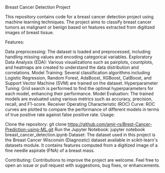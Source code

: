 Breast Cancer Detection Project

This repository contains code for a breast cancer detection project using machine learning techniques. The project aims to classify breast cancer tumors as malignant or benign based on features extracted from digitized images of breast tissue.

Features:

Data preprocessing: The dataset is loaded and preprocessed, including handling missing values and encoding categorical variables.
Exploratory Data Analysis (EDA): Various visualizations such as pairplots, countplots, and heatmaps are created to understand the data distribution and correlations.
Model Training: Several classification algorithms including Logistic Regression, Random Forest, AdaBoost, XGBoost, CatBoost, and Support Vector Machine (SVM) are trained on the dataset.
Hyperparameter Tuning: Grid search is performed to find the optimal hyperparameters for each model, enhancing their performance.
Model Evaluation: The trained models are evaluated using various metrics such as accuracy, precision, recall, and F1-score.
Receiver Operating Characteristic (ROC) Curve: ROC curves are plotted to compare the performance of different models in terms of true positive rate against false positive rate.
Usage:

Clone the repository: git clone https://github.com/amir-rs/Brest-Cancer-Prediction-using-ML.git
Run the Jupyter Notebook: jupyter notebook breast_cancer_detection.ipynb
Dataset:
The dataset used in this project is the Breast Cancer Wisconsin (Diagnostic) dataset available in scikit-learn's datasets module. It contains features computed from a digitized image of a fine needle aspirate (FNA) of a breast mass.

Contributing:
Contributions to improve the project are welcome. Feel free to open an issue or pull request with suggestions, bug fixes, or enhancements.
